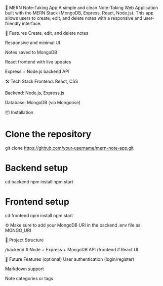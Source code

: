 📝 MERN Note-Taking App
A simple and clean Note-Taking Web Application built with the MERN Stack (MongoDB, Express, React, Node.js). This app allows users to create, edit, and delete notes with a responsive and user-friendly interface.

🚀 Features
Create, edit, and delete notes

Responsive and minimal UI

Notes saved to MongoDB

React frontend with live updates

Express + Node.js backend API

🛠️ Tech Stack
Frontend: React, CSS

Backend: Node.js, Express.js

Database: MongoDB (via Mongoose)

📦 Installation
# Clone the repository
git clone https://github.com/your-username/mern-note-app.git

# Backend setup
cd backend
npm install
npm start

# Frontend setup
cd frontend
npm install
npm start

⚙️ Make sure to add your MongoDB URI in the backend .env file as MONGO_URI

📂 Project Structure

/backend      # Node + Express + MongoDB API
/frontend     # React UI


📌 Future Features (optional)
User authentication (login/register)

Markdown support

Note categories or tags

